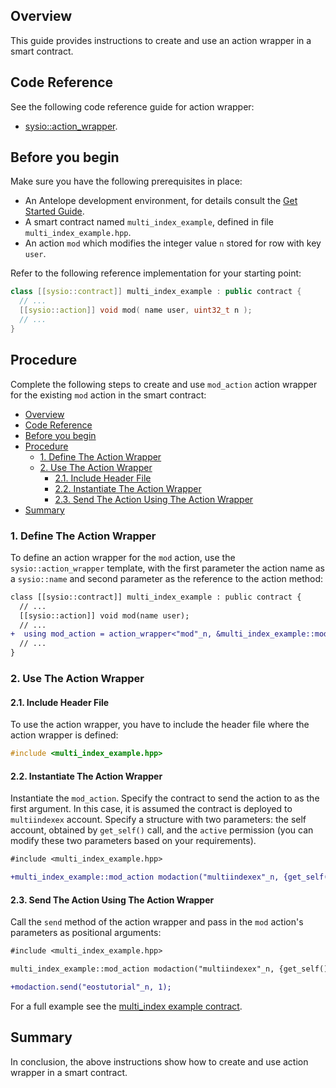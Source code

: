 <!-- ---
content_title: How to create and use action wrappers
link_text: "How to create and use action wrappers"
--- -->

## Overview

This guide provides instructions to create and use an action wrapper in a smart contract.

## Code Reference

See the following code reference guide for action wrapper:

* [sysio::action_wrapper](../structsysio_1_1action__wrapper).

## Before you begin

Make sure you have the following prerequisites in place:

* An Antelope development environment, for details consult the [Get Started Guide](https://docs.eosnetwork.com/docs/latest/getting-started/).
* A smart contract named `multi_index_example`, defined in file `multi_index_example.hpp`.
* An action `mod` which modifies the integer value `n` stored for row with key `user`.

Refer to the following reference implementation for your starting point:

```cpp
class [[sysio::contract]] multi_index_example : public contract {
  // ...
  [[sysio::action]] void mod( name user, uint32_t n );
  // ...
}
```

## Procedure

Complete the following steps to create and use `mod_action` action wrapper for the existing `mod` action in the smart contract:

- [Overview](#overview)
- [Code Reference](#code-reference)
- [Before you begin](#before-you-begin)
- [Procedure](#procedure)
  - [1. Define The Action Wrapper](#1-define-the-action-wrapper)
  - [2. Use The Action Wrapper](#2-use-the-action-wrapper)
    - [2.1. Include Header File](#21-include-header-file)
    - [2.2. Instantiate The Action Wrapper](#22-instantiate-the-action-wrapper)
    - [2.3. Send The Action Using The Action Wrapper](#23-send-the-action-using-the-action-wrapper)
- [Summary](#summary)

### 1. Define The Action Wrapper

To define an action wrapper for the `mod` action, use the `sysio::action_wrapper` template, with  the first parameter the action name as a `sysio::name` and second parameter as the reference to the action method:

```diff
class [[sysio::contract]] multi_index_example : public contract {
  // ...
  [[sysio::action]] void mod(name user);
  // ...
+  using mod_action = action_wrapper<"mod"_n, &multi_index_example::mod>;
  // ...
}
```

### 2. Use The Action Wrapper

#### 2.1. Include Header File

To use the action wrapper, you have to include the header file where the action wrapper is defined:

```cpp
#include <multi_index_example.hpp>
```

#### 2.2. Instantiate The Action Wrapper

Instantiate the `mod_action`. Specify the contract to send the action to as the first argument. In this case, it is assumed the contract is deployed to `multiindexex` account. Specify a structure with two parameters: the self account, obtained by `get_self()` call, and the `active` permission (you can modify these two parameters based on your requirements).

```diff
#include <multi_index_example.hpp>

+multi_index_example::mod_action modaction("multiindexex"_n, {get_self(), "active"_n});
```

#### 2.3. Send The Action Using The Action Wrapper

Call the `send` method of the action wrapper and pass in the `mod` action's parameters as positional arguments:

```diff
#include <multi_index_example.hpp>

multi_index_example::mod_action modaction("multiindexex"_n, {get_self(), 1});

+modaction.send("eostutorial"_n, 1);
```

For a full example see the [multi_index example contract](https://github.com/Wire-Network/cdt/blob/main/examples/multi_index_example).

## Summary

In conclusion, the above instructions show how to create and use action wrapper in a smart contract.
